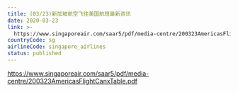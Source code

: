 ```yaml
---
title: (03/23)新加坡航空飞往美国航班最新资讯
date: 2020-03-23
link: >-
  https://www.singaporeair.com/saar5/pdf/media-centre/200323AmericasFlightCanxTable.pdf
countryCode: sg
airlineCode: singapore_airlines
status: published
---
```

https://www.singaporeair.com/saar5/pdf/media-centre/200323AmericasFlightCanxTable.pdf
